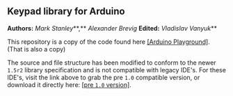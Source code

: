 ## Keypad library for Arduino

**Authors:**  *Mark Stanley***,** *Alexander Brevig*
**Edited:** *Vladislav Vanyuk***

This repository is a copy of the code found here [[Arduino Playground]](http://playground.arduino.cc/Code/Keypad). (That is also a copy)

The source and file structure has been modified to conform to the newer `1.5r2` library specification and is not compatible with legacy IDE's.
For these IDE's, visit the link above to grab the pre `1.0` compatible version, or download it directly here:  [[pre `1.0` version]](http://playground.arduino.cc/uploads/Code/keypad.zip).